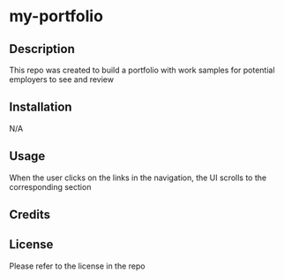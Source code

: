 # my-portfolio

## Description

This repo was created to build a portfolio with work samples for potential employers to see and review

## Installation

N/A

## Usage

When the user clicks on the links in the navigation, the UI scrolls to the corresponding section 

## Credits

## License

Please refer to the license in the repo
